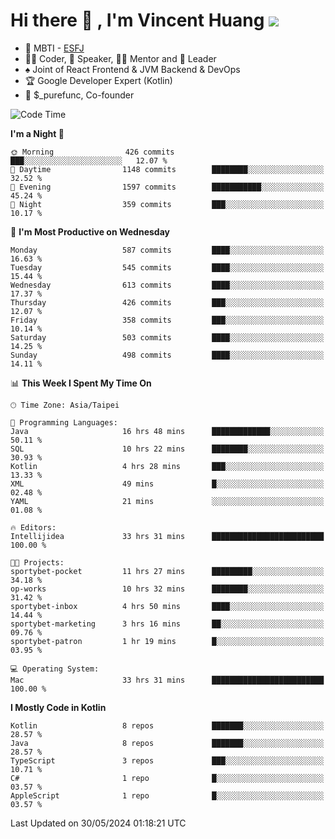 # Hi there 👋 , I'm Vincent Huang ![](https://komarev.com/ghpvc/?username=Jian-Min-Huang)
- 👀 MBTI - [ESFJ](https://www.16personalities.com/esfj-personality)
- 👨‍💻 Coder, 🎤 Speaker, 👨‍🏫 Mentor and 🚀 Leader
- ♠️ Joint of React Frontend & JVM Backend & DevOps
- 🏆 Google Developer Expert (Kotlin)
- 💼 $_purefunc, Co-founder

<!--START_SECTION:waka-->
![Code Time](http://img.shields.io/badge/Code%20Time-3%2C813%20hrs%202%20mins-blue)

**I'm a Night 🦉** 

```text
🌞 Morning                426 commits         ███░░░░░░░░░░░░░░░░░░░░░░   12.07 % 
🌆 Daytime                1148 commits        ████████░░░░░░░░░░░░░░░░░   32.52 % 
🌃 Evening                1597 commits        ███████████░░░░░░░░░░░░░░   45.24 % 
🌙 Night                  359 commits         ███░░░░░░░░░░░░░░░░░░░░░░   10.17 % 
```
📅 **I'm Most Productive on Wednesday** 

```text
Monday                   587 commits         ████░░░░░░░░░░░░░░░░░░░░░   16.63 % 
Tuesday                  545 commits         ████░░░░░░░░░░░░░░░░░░░░░   15.44 % 
Wednesday                613 commits         ████░░░░░░░░░░░░░░░░░░░░░   17.37 % 
Thursday                 426 commits         ███░░░░░░░░░░░░░░░░░░░░░░   12.07 % 
Friday                   358 commits         ███░░░░░░░░░░░░░░░░░░░░░░   10.14 % 
Saturday                 503 commits         ████░░░░░░░░░░░░░░░░░░░░░   14.25 % 
Sunday                   498 commits         ████░░░░░░░░░░░░░░░░░░░░░   14.11 % 
```


📊 **This Week I Spent My Time On** 

```text
🕑︎ Time Zone: Asia/Taipei

💬 Programming Languages: 
Java                     16 hrs 48 mins      █████████████░░░░░░░░░░░░   50.11 % 
SQL                      10 hrs 22 mins      ████████░░░░░░░░░░░░░░░░░   30.93 % 
Kotlin                   4 hrs 28 mins       ███░░░░░░░░░░░░░░░░░░░░░░   13.33 % 
XML                      49 mins             █░░░░░░░░░░░░░░░░░░░░░░░░   02.48 % 
YAML                     21 mins             ░░░░░░░░░░░░░░░░░░░░░░░░░   01.08 % 

🔥 Editors: 
Intellijidea             33 hrs 31 mins      █████████████████████████   100.00 % 

🐱‍💻 Projects: 
sportybet-pocket         11 hrs 27 mins      █████████░░░░░░░░░░░░░░░░   34.18 % 
op-works                 10 hrs 32 mins      ████████░░░░░░░░░░░░░░░░░   31.42 % 
sportybet-inbox          4 hrs 50 mins       ████░░░░░░░░░░░░░░░░░░░░░   14.44 % 
sportybet-marketing      3 hrs 16 mins       ██░░░░░░░░░░░░░░░░░░░░░░░   09.76 % 
sportybet-patron         1 hr 19 mins        █░░░░░░░░░░░░░░░░░░░░░░░░   03.95 % 

💻 Operating System: 
Mac                      33 hrs 31 mins      █████████████████████████   100.00 % 
```

**I Mostly Code in Kotlin** 

```text
Kotlin                   8 repos             ███████░░░░░░░░░░░░░░░░░░   28.57 % 
Java                     8 repos             ███████░░░░░░░░░░░░░░░░░░   28.57 % 
TypeScript               3 repos             ███░░░░░░░░░░░░░░░░░░░░░░   10.71 % 
C#                       1 repo              █░░░░░░░░░░░░░░░░░░░░░░░░   03.57 % 
AppleScript              1 repo              █░░░░░░░░░░░░░░░░░░░░░░░░   03.57 % 
```




 Last Updated on 30/05/2024 01:18:21 UTC
<!--END_SECTION:waka-->
